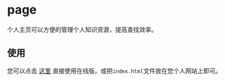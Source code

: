 # page
个人主页可以方便的管理个人知识资源，提高查找效率。

## 使用
您可以点击 [这里](https://wgrape.github.io/page/) 直接使用在线版，或把```index.html```文件放在您个人网站上即可。
